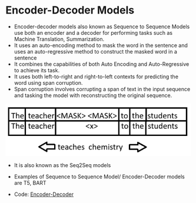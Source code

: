 # Encoder-Decoder Models

- Encoder-decoder models also known as Sequence to Sequence Models use both an encoder and a decoder for performing tasks such as Machine Translation, Summarization.
- It uses an auto-encoding method to mask the word in the sentence and uses an auto-regressive method to construct the masked word in a sentence
- It combines the capabilities of both Auto Encoding and Auto-Regressive to achieve its task.
- It uses both left-to-right and right-to-left contexts for predicting the word using span corruption.
- Span corruption involves corrupting a span of text in the input sequence and tasking the model with reconstructing the original sequence.

![Context](https://github.com/SharathHebbar/Transformers/blob/main/Encoder-decoder/assets/context.png)

- It is also known as the Seq2Seq models
- Examples of Sequence to Sequence Model/ Encoder-Decoder models are T5, BART

- Code: [Encoder-Decoder](Encoder-decoder\text2text-generation.ipynb)
